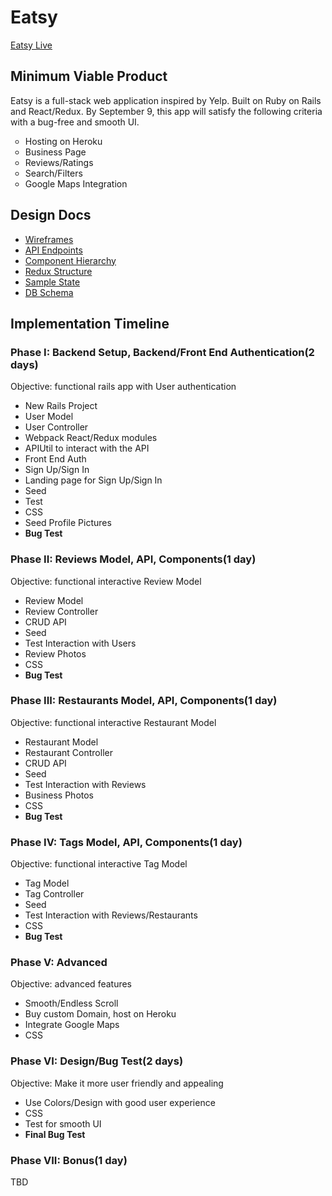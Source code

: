 <h1><strong>Eatsy</strong></h1>
<a href='www.eatsyapp.net'>Eatsy Live</a>

<h2>Minimum Viable Product</h2>
<p>Eatsy is a full-stack web application inspired by Yelp. Built on
Ruby on Rails and React/Redux. By September 9, this app will satisfy
the following criteria with a bug-free and smooth UI.</p>
<ul>
  <li type='circle'>Hosting on Heroku</li>
  <li type='circle'>Business Page</li>
  <li type='circle'>Reviews/Ratings</li>
  <li type='circle'>Search/Filters</li>
  <li type='circle'>Google Maps Integration</li>
</ul>

<h2>Design Docs</h2>
<ul>
  <li type='disc'><a href=https://github.com/jz-wang/Eatsy/blob/master/docs/wireframes">Wireframes</a>
  <li type='disc'><a href="https://github.com/jz-wang/Eatsy/blob/master/docs/api-endpoints.md">API Endpoints</a></li>
  <li type='disc'><a href="https://github.com/jz-wang/Eatsy/blob/master/docs/component-hierarchy.md">Component Hierarchy</a></li>
  <li type='disc'><a href="https://github.com/jz-wang/Eatsy/blob/master/docs/redux-structure.md">Redux Structure</a></li>
  <li type='disc'><a href="https://github.com/jz-wang/Eatsy/blob/master/docs/sample-state.md">Sample State</a></li>
  <li type='disc'><a href="https://github.com/jz-wang/Eatsy/blob/master/docs/schema.md">DB Schema</a></li>
</ul>

<h2>Implementation Timeline</h2>

<h3>Phase I: Backend Setup, Backend/Front End Authentication(2 days)</h3>
<p>Objective: functional rails app with User authentication</p>
  <ul>
    <li type='disc'>New Rails Project</li>
    <li type='disc'>User Model</li>
    <li type='disc'>User Controller</li>
    <li type='disc'>Webpack React/Redux modules</li>
    <li type='disc'>APIUtil to interact with the API</li>
    <li type='disc'>Front End Auth</li>
    <li type='disc'>Sign Up/Sign In</li>
    <li type='disc'>Landing page for Sign Up/Sign In</li>
    <li type='disc'>Seed</li>
    <li type='disc'>Test</li>
    <li type='disc'>CSS</li>
    <li type='disc'>Seed Profile Pictures</li>
    <li type='disc'><strong>Bug Test</strong></li>
  </ul>

<h3>Phase II: Reviews Model, API, Components(1 day)</h3>
<p>Objective: functional interactive Review Model</p>
  <ul>
    <li type='disc'>Review Model</li>
    <li type='disc'>Review Controller</li>
    <li type='disc'>CRUD API</li>
    <li type='disc'>Seed</li>
    <li type='disc'>Test Interaction with Users</li>
    <li type='disc'>Review Photos</li>
    <li type='disc'>CSS</li>
    <li type='disc'><strong>Bug Test</strong></li>
  </ul>

<h3>Phase III: Restaurants Model, API, Components(1 day)</h3>
<p>Objective: functional interactive Restaurant Model</p>
  <ul>
    <li type='disc'>Restaurant Model</li>
    <li type='disc'>Restaurant Controller</li>
    <li type='disc'>CRUD API</li>
    <li type='disc'>Seed</li>
    <li type='disc'>Test Interaction with Reviews</li>
    <li type='disc'>Business Photos</li>
    <li type='disc'>CSS</li>
    <li type='disc'><strong>Bug Test</strong></li>
  </ul>

<h3>Phase IV: Tags Model, API, Components(1 day)</h3>
<p>Objective: functional interactive Tag Model</p>
  <ul>
    <li type='disc'>Tag Model</li>
    <li type='disc'>Tag Controller</li>
    <li type='disc'>Seed</li>
    <li type='disc'>Test Interaction with Reviews/Restaurants</li>
    <li type='disc'>CSS</li>
    <li type='disc'><strong>Bug Test</strong></li>
  </ul>

<h3>Phase V: Advanced</h3>
<p>Objective: advanced features</p>
  <ul>
    <li type='disc'>Smooth/Endless Scroll</li>
    <li type='disc'>Buy custom Domain, host on Heroku</li>
    <li type='disc'>Integrate Google Maps</li>
    <li type='disc'>CSS</li>
  </ul>

<h3>Phase VI: Design/Bug Test(2 days)</h3>
<p>Objective: Make it more user friendly and appealing</p>
  <ul>
    <li type='disc'>Use Colors/Design with good user experience</li>
    <li type='disc'>CSS</li>
    <li type='disc'>Test for smooth UI</li>
    <li type='disc'><strong>Final Bug Test</strong></li>
  </ul>

<h3>Phase VII: Bonus(1 day)</h3>
<p>TBD</p>
